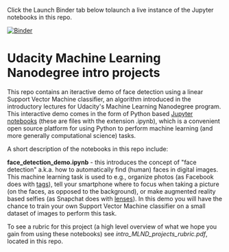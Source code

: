 Click the Launch Binder tab below tolaunch a live instance of the Jupyter notebooks in this repo.

[![Binder](http://mybinder.org/badge.svg)](http://mybinder.org:/repo/jermwatt/udacity-mlnd-intro-projects)

# Udacity Machine Learning Nanodegree intro projects

This repo contains an iteractive demo of face detection using a linear Support Vector Machine classifier, an algorithm introduced in the introductory lectures for Udacity's Machine Learning Nanodegree program. This interactive demo comes in the form of Python based [Jupyter notebooks](http://jupyter.org/)  (these are files with the extension .ipynb), which is a convenient open source platform for using Python to perform machine learning (and more generally computational science) tasks.

A short description of the notebooks in this repo include:

**face_detection_demo.ipynb** - this introduces the concept of  "face detection" a.k.a. how to automatically find (human) faces in digital images.  This machine learning task is used to e.g., organize photos (as Facebook does with [tags](https://www.facebook.com/help/124970597582337)), tell your smartphone where to focus when taking a picture (on the faces, as opposed to the background), or make augmented reality based selfies (as Snapchat does with [lenses](https://support.snapchat.com/en-US/a/lenses1)).  In this demo you will have the chance to train your own Support Vector Machine classifier on a small dataset of images to perform this task.

To see a rubric for this project (a high level overview of what we hope you gain from using these notebooks) see *intro_MLND_projects_rubric.pdf*, located in this repo.
